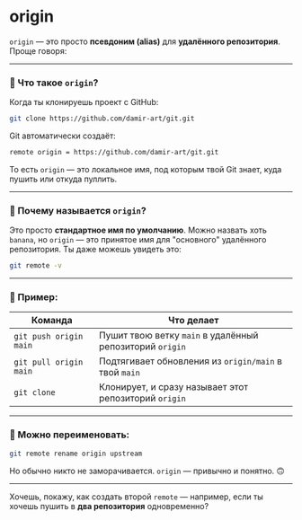 # origin
`origin` — это просто **псевдоним (alias)** для **удалённого репозитория**.
Проще говоря:

---

### 🔹 Что такое `origin`?

Когда ты клонируешь проект с GitHub:

```bash
git clone https://github.com/damir-art/git.git
```

Git автоматически создаёт:

```bash
remote origin = https://github.com/damir-art/git.git
```

То есть `origin` — это локальное имя, под которым твой Git знает, куда пушить или откуда пуллить.

---

### 🔹 Почему называется `origin`?

Это просто **стандартное имя по умолчанию**. Можно назвать хоть `banana`, но `origin` — это принятое имя для "основного" удалённого репозитория.
Ты даже можешь увидеть это:

```bash
git remote -v
```

---

### 🔹 Пример:

| Команда                | Что делает                                               |
| ---------------------- | -------------------------------------------------------- |
| `git push origin main` | Пушит твою ветку `main` в удалённый репозиторий `origin` |
| `git pull origin main` | Подтягивает обновления из `origin/main` в твой `main`    |
| `git clone`            | Клонирует, и сразу называет этот репозиторий `origin`    |

---

### 🔹 Можно переименовать:

```bash
git remote rename origin upstream
```

Но обычно никто не заморачивается. `origin` — привычно и понятно. 🙃

---

Хочешь, покажу, как создать второй `remote` — например, если ты хочешь пушить в **два репозитория** одновременно?
